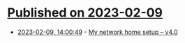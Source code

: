 # [Published on 2023-02-09](index.md)

* [2023-02-09, 14:00:49](https://news.ycombinator.com/item?id=34723971) - [My network home setup – v4.0](https://giuliomagnifico.blog/networking/2023/01/05/home-network_v4.html)
